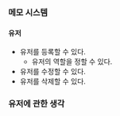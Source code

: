 ### 메모 시스템

#### 유저

- 유저를 등록할 수 있다.
    - 유저의 역할을 정할 수 있다.
- 유저를 수정할 수 있다.
- 유저를 삭제할 수 있다.


### 유저에 관한 생각
